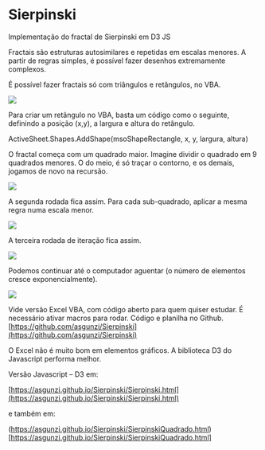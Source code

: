 # Sierpinski
Implementação do fractal de Sierpinski em D3 JS

Fractais são estruturas autosimilares e repetidas em escalas menores. A partir de regras simples, é possível fazer desenhos extremamente complexos.

É possível fazer fractais só com triângulos e retângulos, no VBA.

![](https://ferramentasexcelvba.files.wordpress.com/2022/07/fractais01.png?w=1024)

Para criar um retângulo no VBA, basta um código como o seguinte, definindo a posição (x,y), a largura e altura do retângulo.

ActiveSheet.Shapes.AddShape(msoShapeRectangle, x, y, largura, altura)

O fractal começa com um quadrado maior. Imagine dividir o quadrado em 9 quadrados menores. O do meio, é só traçar o contorno, e os demais, jogamos de novo na recursão.


![](https://ferramentasexcelvba.files.wordpress.com/2022/07/fractais02.png)

A segunda rodada fica assim. Para cada sub-quadrado, aplicar a mesma regra numa escala menor.


![](https://ferramentasexcelvba.files.wordpress.com/2022/07/fractais03.png)

A terceira rodada de iteração fica assim.


![](https://ferramentasexcelvba.files.wordpress.com/2022/07/fractais04.png)

Podemos continuar até o computador aguentar (o número de elementos cresce exponencialmente).


![](https://ferramentasexcelvba.files.wordpress.com/2022/07/fractais05.png)

Vide versão Excel VBA, com código aberto para quem quiser estudar. É necessário ativar macros para rodar. Código e planilha no Github. [https://github.com/asgunzi/Sierpinski](https://github.com/asgunzi/Sierpinski)

O Excel não é muito bom em elementos gráficos. A biblioteca D3 do Javascript performa melhor.

Versão Javascript – D3 em:

[https://asgunzi.github.io/Sierpinski/Sierpinski.html](https://asgunzi.github.io/Sierpinski/Sierpinski.html)

e também em:

(https://asgunzi.github.io/Sierpinski/SierpinskiQuadrado.html)[https://asgunzi.github.io/Sierpinski/SierpinskiQuadrado.html]



